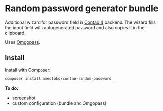 # Random password generator bundle

Additional wizard for password field in [Contao 4][1] backend. The wizard fills the input field with autogenerated password and also copies it in the clipboard.

Uses [Omgopass][2].

## Install

Install with Composer:

```bash
composer install ameotoko/contao-random-password
```

**To do:**

* screenshot
* custom configuration (bundle and Omgopass)

[1]: https://contao.org
[2]: https://omgovich.github.io/omgopass/
